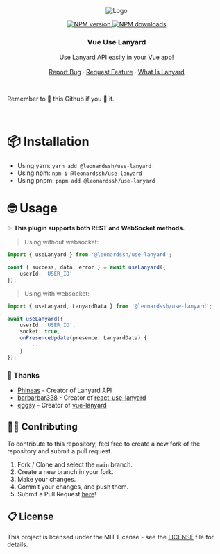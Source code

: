 <p align="center">
  <img src="https://i.imgur.com/ngMRSPs.png" alt="Logo" />
</p>

<p align="center">
  <a href="https://www.npmjs.com/package/@leonardssh/use-lanyard">
    <img src="https://img.shields.io/npm/v/@leonardssh/use-lanyard.svg?maxAge=3600&color=crimson&logo=npm" alt="NPM version" />
  </a>
  <a href="https://www.npmjs.com/package/@leonardssh/use-lanyard">
    <img src="https://img.shields.io/npm/dt/@leonardssh/use-lanyard.svg?maxAge=3600&logo=npm" alt="NPM downloads" />
  </a>
</p>

<h3 align="center"><b>Vue Use Lanyard</b></h3>

<p align="center">
  Use Lanyard API easily in your Vue app!
  <br /> <br />
  <a href="https://github.com/LeonardSSH/use-lanyard/issues">Report Bug</a>
  ·
  <a href="https://github.com/LeonardSSH/use-lanyard/issues">Request Feature</a>
  ·
  <a href="https://github.com/Phineas/lanyard">What Is Lanyard</a>
</p>

<br>

Remember to 🌟 this Github if you 💖 it.

<br>

# 📦 Installation

- Using yarn: `yarn add @leonardssh/use-lanyard`
- Using npm: `npm i @leonardssh/use-lanyard`
- Using pnpm: `pnpm add @leonardssh/use-lanyard`

# 🤓 Usage

✨ **This plugin supports both REST and WebSocket methods.**

> Using without websocket:

```ts
import { useLanyard } from '@leonardssh/use-lanyard';

const { success, data, error } = await useLanyard({
	userId: 'USER_ID'
});
```

> Using with websocket:

```ts
import { useLanyard, LanyardData } from '@leonardssh/use-lanyard';

await useLanyard({
	userId: 'USER_ID',
	socket: true,
	onPresenceUpdate(presence: LanyardData) {
		...
	}
});
```

### 🎉 Thanks

- [Phineas](https://github.com/Phineas/) - Creator of Lanyard API
- [barbarbar338](https://github.com/barbarbar338/react-use-lanyard) - Creator of [react-use-lanyard](https://github.com/barbarbar338/react-use-lanyard)
- [eggsy](https://github.com/eggsy) - Creator of [vue-lanyard](https://github.com/eggsy/vue-lanyard/)

## 👨‍💻 Contributing

To contribute to this repository, feel free to create a new fork of the repository and submit a pull request.

1. Fork / Clone and select the `main` branch.
2. Create a new branch in your fork.
3. Make your changes.
4. Commit your changes, and push them.
5. Submit a Pull Request [here](https://github.com/LeonardSSH/use-lanyard/pulls)!

## 📋 License

This project is licensed under the MIT License - see the [LICENSE](LICENSE) file for details.
